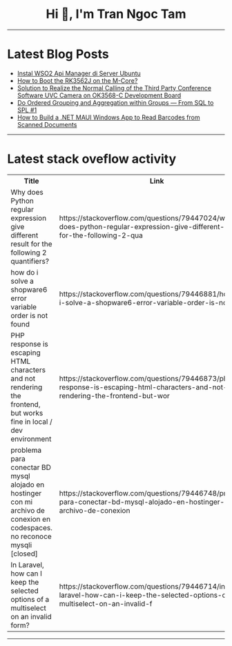 <h1 align="center">Hi 👋, I'm Tran Ngoc Tam</h1>

---

# Latest Blog Posts 
<!-- BLOG-POST-LIST:START -->
- [Instal WSO2 Api Manager di Server Ubuntu](https://dev.to/agusmerdeko/instal-wso2-api-manager-di-server-ubuntu-2a91)
- [How to Boot the RK3562J on the M-Core?](https://dev.to/ronnie_r_152dc2151d9449c6/how-to-boot-the-rk3562j-on-the-m-core-24c5)
- [Solution to Realize the Normal Calling of the Third Party Conference Software UVC Camera on OK3568-C Development Board](https://dev.to/ronnie_r_152dc2151d9449c6/solution-to-realize-the-normal-calling-of-the-third-party-conference-software-uvc-camera-on-11mj)
- [Do Ordered Grouping and Aggregation within Groups — From SQL to SPL #1](https://dev.to/judith677/do-ordered-grouping-and-aggregation-within-groups-from-sql-to-spl-1-4p94)
- [How to Build a .NET MAUI Windows App to Read Barcodes from Scanned Documents](https://dev.to/yushulx/how-to-build-a-net-maui-windows-app-to-read-barcodes-from-scanned-documents-igg)
<!-- BLOG-POST-LIST:END -->

---

# Latest stack oveflow activity
<table>
  <tr><th>Title</th><th>Link</th></tr>
  <!-- STACKOVERFLOW:START --><tr><td>Why does Python regular expression give different result for the following 2 quantifiers?</td><td>https://stackoverflow.com/questions/79447024/why-does-python-regular-expression-give-different-result-for-the-following-2-qua</td></tr><tr><td>how do i solve a shopware6 error variable order is not found</td><td>https://stackoverflow.com/questions/79446881/how-do-i-solve-a-shopware6-error-variable-order-is-not-found</td></tr><tr><td>PHP response is escaping HTML characters and not rendering the frontend, but works fine in local / dev environment</td><td>https://stackoverflow.com/questions/79446873/php-response-is-escaping-html-characters-and-not-rendering-the-frontend-but-wor</td></tr><tr><td>problema para conectar BD mysql alojado en hostinger con mi archivo de conexion en codespaces. no reconoce mysqli [closed]</td><td>https://stackoverflow.com/questions/79446748/problema-para-conectar-bd-mysql-alojado-en-hostinger-con-mi-archivo-de-conexion</td></tr><tr><td>In Laravel, how can I keep the selected options of a multiselect on an invalid form?</td><td>https://stackoverflow.com/questions/79446714/in-laravel-how-can-i-keep-the-selected-options-of-a-multiselect-on-an-invalid-f</td></tr><!-- STACKOVERFLOW:END -->
</table>

---


